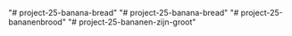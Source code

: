 "# project-25-banana-bread" 
"# project-25-banana-bread" 
"# project-25-bananenbrood"
"# project-25-bananen-zijn-groot"
